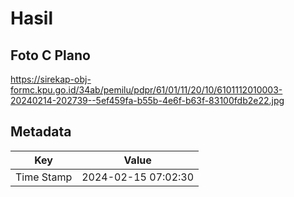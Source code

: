 # Hasil

## Foto C Plano

https://sirekap-obj-formc.kpu.go.id/34ab/pemilu/pdpr/61/01/11/20/10/6101112010003-20240214-202739--5ef459fa-b55b-4e6f-b63f-83100fdb2e22.jpg


## Metadata

| Key        | Value               |
| ---------- | ------------------- |
| Time Stamp | 2024-02-15 07:02:30 |




